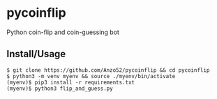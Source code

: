 # pycoinflip
Python coin-flip and coin-guessing bot

## Install/Usage
```
$ git clone https://github.com/Anzo52/pycoinflip && cd pycoinflip
$ python3 -m venv myenv && source ./myenv/bin/activate
(myenv)$ pip3 install -r requirements.txt
(myenv)$ python3 flip_and_guess.py
```
